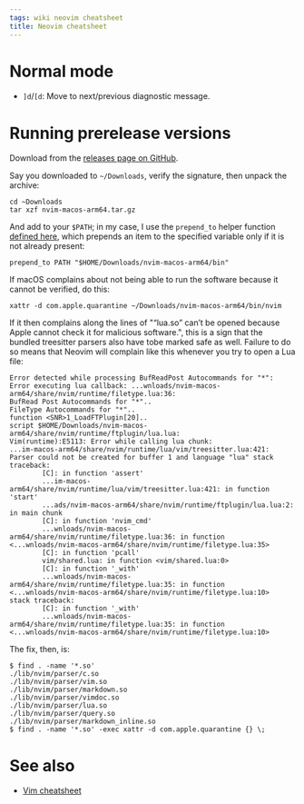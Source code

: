 ```yaml
---
tags: wiki neovim cheatsheet
title: Neovim cheatsheet
---
```


# Normal mode

- `]d`/`[d`: Move to next/previous diagnostic message.

# Running prerelease versions

Download from the [releases page on GitHub](https://github.com/neovim/neovim/releases).

Say you downloaded to `~/Downloads`, verify the signature, then unpack the archive:

```
cd ~Downloads
tar xzf nvim-macos-arm64.tar.gz
```

And add to your `$PATH`; in my case, I use the `prepend_to` helper function [defined here](https://github.com/wincent/wincent/blob/5ac2017cc008c2fd3f3f7244bf3f4801d7faf426/aspects/dotfiles/files/.zsh/path#L38-L73), which prepends an item to the specified variable only if it is not already present:

```
prepend_to PATH "$HOME/Downloads/nvim-macos-arm64/bin"
```

If macOS complains about not being able to run the software because it cannot be verified, do this:

```
xattr -d com.apple.quarantine ~/Downloads/nvim-macos-arm64/bin/nvim
```

If it then complains along the lines of "“lua.so” can’t be opened because Apple cannot check it for malicious software.", this is a sign that the bundled treesitter parsers also have tobe marked safe as well. Failure to do so means that Neovim will complain like this whenever you try to open a Lua file:

```
Error detected while processing BufReadPost Autocommands for "*":
Error executing lua callback: ...wnloads/nvim-macos-arm64/share/nvim/runtime/filetype.lua:36:
BufRead Post Autocommands for "*"..
FileType Autocommands for "*"..
function <SNR>1_LoadFTPlugin[20]..
script $HOME/Downloads/nvim-macos-arm64/share/nvim/runtime/ftplugin/lua.lua:
Vim(runtime):E5113: Error while calling lua chunk:
...im-macos-arm64/share/nvim/runtime/lua/vim/treesitter.lua:421:
Parser could not be created for buffer 1 and language "lua" stack traceback:
        [C]: in function 'assert'
        ...im-macos-arm64/share/nvim/runtime/lua/vim/treesitter.lua:421: in function 'start'
        ...ads/nvim-macos-arm64/share/nvim/runtime/ftplugin/lua.lua:2: in main chunk
        [C]: in function 'nvim_cmd'
        ...wnloads/nvim-macos-arm64/share/nvim/runtime/filetype.lua:36: in function <...wnloads/nvim-macos-arm64/share/nvim/runtime/filetype.lua:35>
        [C]: in function 'pcall'
        vim/shared.lua: in function <vim/shared.lua:0>
        [C]: in function '_with'
        ...wnloads/nvim-macos-arm64/share/nvim/runtime/filetype.lua:35: in function <...wnloads/nvim-macos-arm64/share/nvim/runtime/filetype.lua:10>
stack traceback:
        [C]: in function '_with'
        ...wnloads/nvim-macos-arm64/share/nvim/runtime/filetype.lua:35: in function <...wnloads/nvim-macos-arm64/share/nvim/runtime/filetype.lua:10>
```

The fix, then, is:

```
$ find . -name '*.so'
./lib/nvim/parser/c.so
./lib/nvim/parser/vim.so
./lib/nvim/parser/markdown.so
./lib/nvim/parser/vimdoc.so
./lib/nvim/parser/lua.so
./lib/nvim/parser/query.so
./lib/nvim/parser/markdown_inline.so
$ find . -name '*.so' -exec xattr -d com.apple.quarantine {} \;
```

# See also

- [Vim cheatsheet]

<!-- References -->

[Vim cheatsheet]: /wiki/Vim_cheatsheet
